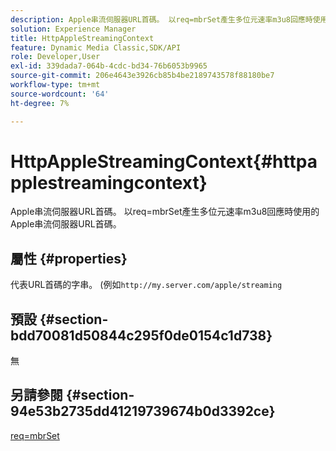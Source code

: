 ```yaml
---
description: Apple串流伺服器URL首碼。 以req=mbrSet產生多位元速率m3u8回應時使用的Apple串流伺服器URL首碼。
solution: Experience Manager
title: HttpAppleStreamingContext
feature: Dynamic Media Classic,SDK/API
role: Developer,User
exl-id: 339dada7-064b-4cdc-bd34-76b6053b9965
source-git-commit: 206e4643e3926cb85b4be2189743578f88180be7
workflow-type: tm+mt
source-wordcount: '64'
ht-degree: 7%

---
```


# HttpAppleStreamingContext{#httpapplestreamingcontext}

Apple串流伺服器URL首碼。 以req=mbrSet產生多位元速率m3u8回應時使用的Apple串流伺服器URL首碼。

## 屬性 {#properties}

代表URL首碼的字串。 (例如`http://my.server.com/apple/streaming`

## 預設 {#section-bdd70081d50844c295f0de0154c1d738}

無

## 另請參閱 {#section-94e53b2735dd41219739674b0d3392ce}

[req=mbrSet](../../../../../is-api/http-ref/image-serving-api-ref/c-http-protocol-reference/c-command-reference/r-req/r-mbrset.md#reference-603d75babde74508a878c27bd4cced73)
